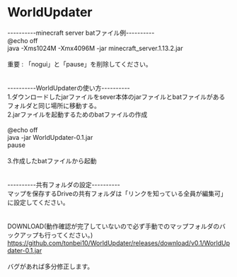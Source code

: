 # WorldUpdater

----------minecraft server batファイル例----------</br>
@echo off</br>
java -Xms1024M -Xmx4096M -jar minecraft_server.1.13.2.jar</br>
</br>
重要 : 「nogui」と「pause」を削除してください。</br>
</br>
</br>
----------WorldUpdaterの使い方----------</br>
1.ダウンロードしたjarファイルをsever本体のjarファイルとbatファイルがあるフォルダと同じ場所に移動する。</br>
2.jarファイルを起動するためのbatファイルの作成</br>
</br>
@echo off</br>
java -jar WorldUpdater-0.1.jar</br>
pause</br>
</br>
3.作成したbatファイルから起動</br>
</br>
</br>
----------共有フォルダの設定----------</br>
マップを保存するDriveの共有フォルダは「リンクを知っている全員が編集可」に設定してください。</br>
</br>
</br>
DOWNLOAD(動作確認が完了していないので必ず手動でのマップフォルダのバックアップも行ってください。)</br>
https://github.com/tonbei10/WorldUpdater/releases/download/v0.1/WorldUpdater-0.1.jar </br>
</br>
バグがあれば多分修正します。
